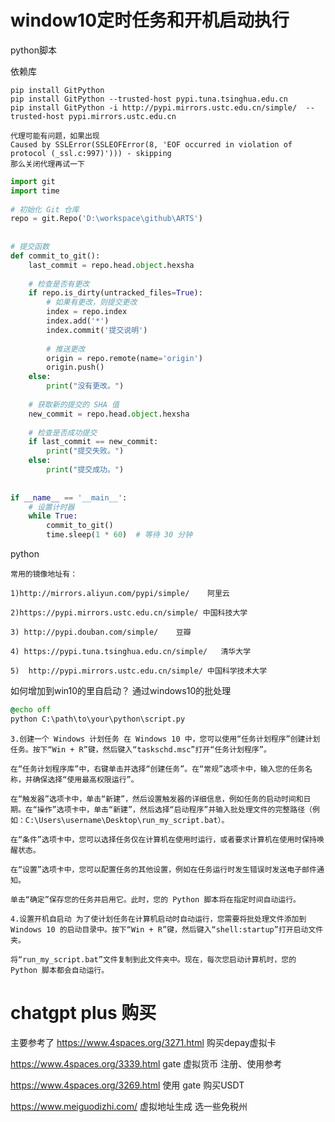 

# window10定时任务和开机启动执行

python脚本

依赖库
```
pip install GitPython
pip install GitPython --trusted-host pypi.tuna.tsinghua.edu.cn
pip install GitPython -i http://pypi.mirrors.ustc.edu.cn/simple/  --trusted-host pypi.mirrors.ustc.edu.cn

代理可能有问题，如果出现
Caused by SSLError(SSLEOFError(8, 'EOF occurred in violation of protocol (_ssl.c:997)'))) - skipping
那么关闭代理再试一下

```

```python
import git  
import time  
  
# 初始化 Git 仓库  
repo = git.Repo('D:\workspace\github\ARTS')  
  
  
# 提交函数  
def commit_to_git():  
    last_commit = repo.head.object.hexsha  
  
    # 检查是否有更改  
    if repo.is_dirty(untracked_files=True):  
        # 如果有更改，则提交更改  
        index = repo.index  
        index.add('*')  
        index.commit('提交说明')  
  
        # 推送更改  
        origin = repo.remote(name='origin')  
        origin.push()  
    else:  
        print("没有更改。")  
  
    # 获取新的提交的 SHA 值  
    new_commit = repo.head.object.hexsha  
  
    # 检查是否成功提交  
    if last_commit == new_commit:  
        print("提交失败。")  
    else:  
        print("提交成功。")  
  
  
if __name__ == '__main__':  
    # 设置计时器  
    while True:  
        commit_to_git()  
        time.sleep(1 * 60)  # 等待 30 分钟

```


python
```
常用的镜像地址有： 

1)http://mirrors.aliyun.com/pypi/simple/    阿里云

2)https://pypi.mirrors.ustc.edu.cn/simple/ 中国科技大学

3) http://pypi.douban.com/simple/    豆瓣

4) https://pypi.tuna.tsinghua.edu.cn/simple/   清华大学

5)  http://pypi.mirrors.ustc.edu.cn/simple/ 中国科学技术大学

```


如何增加到win10的里自启动？
通过windows10的批处理
```bat
@echo off
python C:\path\to\your\python\script.py

```

```
3.创建一个 Windows 计划任务 在 Windows 10 中，您可以使用“任务计划程序”创建计划任务。按下“Win + R”键，然后键入“taskschd.msc”打开“任务计划程序”。

在“任务计划程序库”中，右键单击并选择“创建任务”。在“常规”选项卡中，输入您的任务名称，并确保选择“使用最高权限运行”。

在“触发器”选项卡中，单击“新建”，然后设置触发器的详细信息，例如任务的启动时间和日期。在“操作”选项卡中，单击“新建”，然后选择“启动程序”并输入批处理文件的完整路径（例如：C:\Users\username\Desktop\run_my_script.bat）。

在“条件”选项卡中，您可以选择任务仅在计算机在使用时运行，或者要求计算机在使用时保持唤醒状态。

在“设置”选项卡中，您可以配置任务的其他设置，例如在任务运行时发生错误时发送电子邮件通知。

单击“确定”保存您的任务并启用它。此时，您的 Python 脚本将在指定时间自动运行。

4.设置开机自启动 为了使计划任务在计算机启动时自动运行，您需要将批处理文件添加到 Windows 10 的启动目录中。按下“Win + R”键，然后键入“shell:startup”打开启动文件夹。

将“run_my_script.bat”文件复制到此文件夹中。现在，每次您启动计算机时，您的 Python 脚本都会自动运行。
```




# chatgpt plus 购买

主要参考了
https://www.4spaces.org/3271.html  购买depay虚拟卡


https://www.4spaces.org/3339.html gate 虚拟货币 注册、使用参考


https://www.4spaces.org/3269.html  使用 gate 购买USDT


https://www.meiguodizhi.com/  虚拟地址生成 选一些免税州